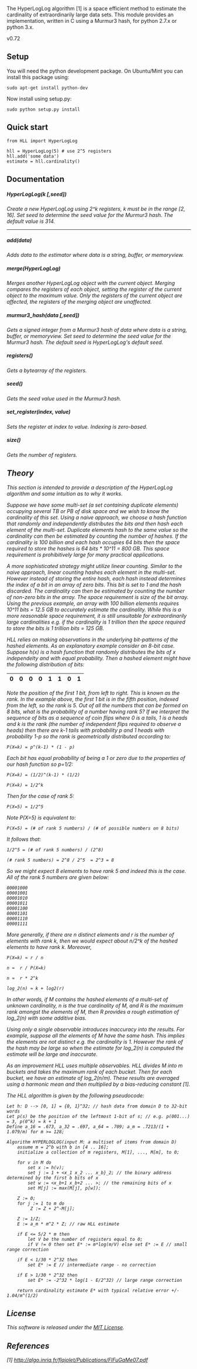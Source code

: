 The HyperLogLog algorithm [1] is a space efficient method to estimate the
cardinality of extraordinarily large data sets. This module provides an
implementation, written in C using a Murmur3 hash, for python 2.7.x or python 3.x. 

v0.72

## Setup ##

You will need the python development package. On Ubuntu/Mint
you can install this package using:

    sudo apt-get install python-dev

Now install using setup.py:

    sudo python setup.py install

## Quick start ##

    from HLL import HyperLogLog
    
    hll = HyperLogLog(5) # use 2^5 registers
    hll.add('some data')
    estimate = hll.cardinality()
  
## Documentation ##

##### HyperLogLog(<i>k [,seed]) #####

Create a new HyperLogLog using 2^<i>k</i> registers, <i>k</i> must be in the 
range [2, 16]. Set <i>seed</i> to determine the seed value for the Murmur3 
hash. The default value is 314.

* * *

##### add(<i>data</i>)

Adds <i>data</i> to the estimator where <i>data</i> is a string, buffer, or 
memoryview.

##### merge(<i>HyperLogLog</i>)

Merges another HyperLogLog object with the current object. Merging compares the 
registers of each object, setting the register of the current object to the 
maximum value. Only the registers of the current object are affected, the 
registers of the merging object are unaffected.

##### murmur3_hash(<i>data [,seed]</i>)

Gets a signed integer from a Murmur3 hash of <i>data</i> where <i>data</i> is a 
string, buffer, or memoryview. Set <i>seed</i> to determine the seed
value for the Murmur3 hash. The default seed is HyperLogLog's default seed.

##### registers()

Gets a bytearray of the registers.

##### seed()

Gets the seed value used in the Murmur3 hash.

##### set_register(<i>index, value</i>)

Sets the register at <i>index</i> to <i>value</i>. Indexing is zero-based.

##### size()

Gets the number of registers.

## Theory <a name='theory'></a>

This section is intended to provide a description of the HyperLogLog algorithm
and some intuition as to why it works. 

Suppose we have some multi-set (a set containing duplicate elements) occupying 
several TB or PB of disk space and we wish to know the cardinality of this set. 
Using a naive approach, we choose a hash function that randomly and independently
distributes the bits and then hash each element of the multi-set. Duplicate 
elements hash to the same value so the cardinality can then be estimated by
counting the number of hashes. If the cardinality is 100 billion and each hash 
occupies 64 bits then the space required to store the hashes is 64 bits * 10^11 
= 800 GB. This space requirement is prohibitively large for many practical 
applications.

A more sophisticated strategy might utilize <i>linear counting</i>. Similar to 
the  naive approach, linear counting hashes each element in the multi-set. However 
instead of storing the entire hash, each hash instead determines the index of a 
bit in an array of zero bits. This bit is set to 1 and the hash discarded. The 
cardinality can then be estimated by counting the number of non-zero bits in the 
array. The space requirement is size of the bit array. Using the previous example, 
an array with 100 billion elements requires 10^11 bits = 12.5 GB to accurately 
estimate the cardinality. While this is a more reasonable space requirement, 
it is still unsuitable for  extraordinarily large cardinalities e.g. if the 
cardinality is 1 trillion then the space required to store the bits is 1 
trillion bits = 125 GB.

HLL relies on making observations in the underlying bit-patterns of the 
hashed elements. As an explanatory example consider an 8-bit case. 
Suppose h(x) is a hash function that randomly distributes the bits of x 
independelty and with equal probability. Then a hashed element might have the 
following distribution of bits:

|  0  | 0  | 0  | 0  | 1  | 1  | 0  | 1  |
| --- |:--:|:--:|:--:|:--:|:--:|:--:| --:|

Note the position of the first 1 bit, from left to right. This is known as the
rank. In the example above, the first 1 bit is in the fifth position, indexed 
from the left, so the rank is 5. Out of all the numbers that can be formed on 
8 bits, what is the probability of a number having rank 5? If we interpret the 
sequence of bits as a sequence of coin flips where 0 is a tails, 1 is a heads 
and k is the rank (the number of independent flips required to observe a heads) 
then there are k-1 tails with probability p and 1 heads with probability 1-p
so the rank is geometrically distributed according to:

    P(X=k) = p^(k-1) * (1 - p)

Each bit has equal probability of being a 1 or zero due to the properties
of our hash function so p=1/2:

    P(X=k) = (1/2)^(k-1) * (1/2)
    
    P(X=k) = 1/2^k
	
Then for the case of rank 5: 

    P(X=5) = 1/2^5

Note P(X=5) is equivalent to:

    P(X=5) = (# of rank 5 numbers) / (# of possible numbers on 8 bits)
    
It follows that:

    1/2^5 = (# of rank 5 numbers) / (2^8)

    (# rank 5 numbers) = 2^8 / 2^5  = 2^3 = 8

So we might expect 8 elements to have rank 5 and indeed this is the case. All of
the rank 5 numbers are given below:

    00001000
    00001001
    00001010
    00001011
    00001100
    00001101
    00001110
    00001111

More generally, if there are n distinct elements and r is the number of elements 
with rank k, then we would expect about n/2^k of the hashed elements to have 
rank k. Moreover,

    P(X=k) ≈ r / n	
	
    n ≈  r / P(X=k)
	
    n ≈  r * 2^k
	
    log_2(n) ≈ k + log2(r)            
	
In other words, if M contains the hashed elements of a multi-set of unknown 
cardinality, n is the true cardinality of M, and R is the maximum rank amongst the 
elements of M, then R provides a rough estimation of log_2(n) with some additive bias. 

Using only a single observable introduces inaccuracy into the results. For 
example, suppose all the elements of M have the same hash. This implies the elements are 
not distinct e.g. the cardinality is 1. However the rank of the hash may be large so 
when the estimate for log_2(n) is computed the estimate will be large and inaccurate.

As an improvement HLL uses multiple observables. HLL divides M into m buckets and takes the maximum rank of each 
bucket. Then for each bucket, we have an estimate of log_2(n/m). These results 
are averaged using a harmonic mean and then multiplied by a bias-reducing constant [1]. 

The HLL algorithm is given by the following pseudocode:

```
Let h: D --> [0, 1] = {0, 1}^32; // hash data from domain D to 32-bit words
Let p(s) be the position of the leftmost 1-bit of s; // e.g. p(001...) = 3, p(0^k) = k + 1
Define a_16 = .673, a_32 = .697, a_64 = .709; a_m = .7213/(1 + 1.079/m) for m >= 128;

Algorithm HYPERLOGLOG(input M: a multiset of items from domain D)
    assume m = 2^b with b in [4 .. 16];
    initialize a collection of m registers, M[1], ..., M[m], to 0;
	
	for v in M do
	    set x := h(v);
		set j := 1 + <x_1 x_2 ... x_b}_2; // the binary address determined by the first b bits of x
		set w := <x_b+1 x_b+2 ... >; // the remaining bits of x
		set M[j] := max(M[j], p[w]);
		
	Z := 0;
	for j := 1 to m do
	     Z := Z + 2^-M[j];
	
	Z := 1/Z;
	E := a_m * m^2 * Z; // raw HLL estimate
	
	if E <= 5/2 * m then
		let V be the number of registers equal to 0;
		if V != 0 then set E* := m*log(m/V) else set E* := E // small range correction
			
	if E < 1/30 * 2^32 then
		set E* := E // intermediate range - no correction
	
	if E > 1/30 * 2^32 then
		set E* := -2^32 * log(1 - E/2^32) // large range correction
	
	return cardinality estimate E* with typical relative error +/- 1.04/m^(1/2)
```

## License

This software is released under the [MIT License](https://gist.github.com/ascv/5123769).

## References

[1] http://algo.inria.fr/flajolet/Publications/FlFuGaMe07.pdf
